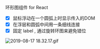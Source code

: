环形图组件 for React
- [x] 鼠标浮动在一个圆弧上时显示传入的DOM
- [x] 在浮层和圆弧中间用一条细线连接
- [x] 固定 label , 通过旋转环图来避免错位

![2019-08-17 18.32.17.gif](https://i.loli.net/2019/08/17/gxtZjq1Goma2pQS.gif)
